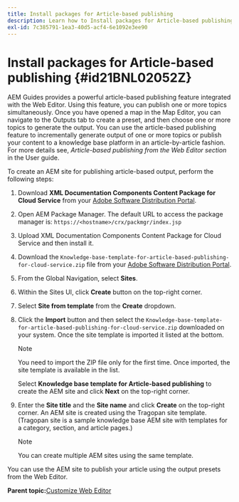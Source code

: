 ```yaml
---
title: Install packages for Article-based publishing
description: Learn how to Install packages for Article-based publishing
exl-id: 7c385791-1ea3-40d5-acf4-6e1092e3ee90
---
```

# Install packages for Article-based publishing {#id21BNL02052Z}

AEM Guides provides a powerful article-based publishing feature integrated with the Web Editor. Using this feature, you can publish one or more topics simultaneously. Once you have opened a map in the Map Editor, you can navigate to the Outputs tab to create a preset, and then choose one or more topics to generate the output. You can use the article-based publishing feature to incrementally generate output of one or more topics or publish your content to a knowledge base platform in an article-by-article fashion. For more details see, *Article-based publishing from the Web Editor section* in the User guide.

To create an AEM site for publishing article-based output, perform the following steps:

1.  Download **XML Documentation Components Content Package for Cloud Service** from your [Adobe Software Distribution Portal](https://experience.adobe.com/#/downloads/content/software-distribution/en/general.html).
1.  Open AEM Package Manager. The default URL to access the package manager is: `https://<hostname>/crx/packmgr/index.jsp`
1.  Upload XML Documentation Components Content Package for Cloud Service and then install it.
1.  Download the `Knowledge-base-template-for-article-based-publishing-for-cloud-service.zip` file from your [Adobe Software Distribution Portal](https://experience.adobe.com/#/downloads/content/software-distribution/en/general.html).
1.  From the Global Navigation, select **Sites**.
1.  Within the Sites UI, click **Create** button on the top-right corner.
1.  Select **Site from template** from the **Create** dropdown.
1.  Click the **Import** button and then select the `Knowledge-base-template-for-article-based-publishing-for-cloud-service.zip` downloaded on your system. Once the site template is imported it listed at the bottom.

    >[!NOTE]
    >
    > You need to import the ZIP file only for the first time. Once imported, the site template is available in the list.

    Select **Knowledge base template for Article-based publishing** to create the AEM site and click **Next** on the top-right corner.

1.  Enter the **Site title** and the **Site name** and click **Create** on the top-right corner. An AEM site is created using the Tragopan site template. \(Tragopan site is a sample knowledge base AEM site with templates for a category, section, and article pages.\)

    >[!NOTE]
    >
    > You can create multiple AEM sites using the same template.


You can use the AEM site to publish your article using the output presets from the Web Editor.

**Parent topic:**[Customize Web Editor](conf-web-editor.md)
